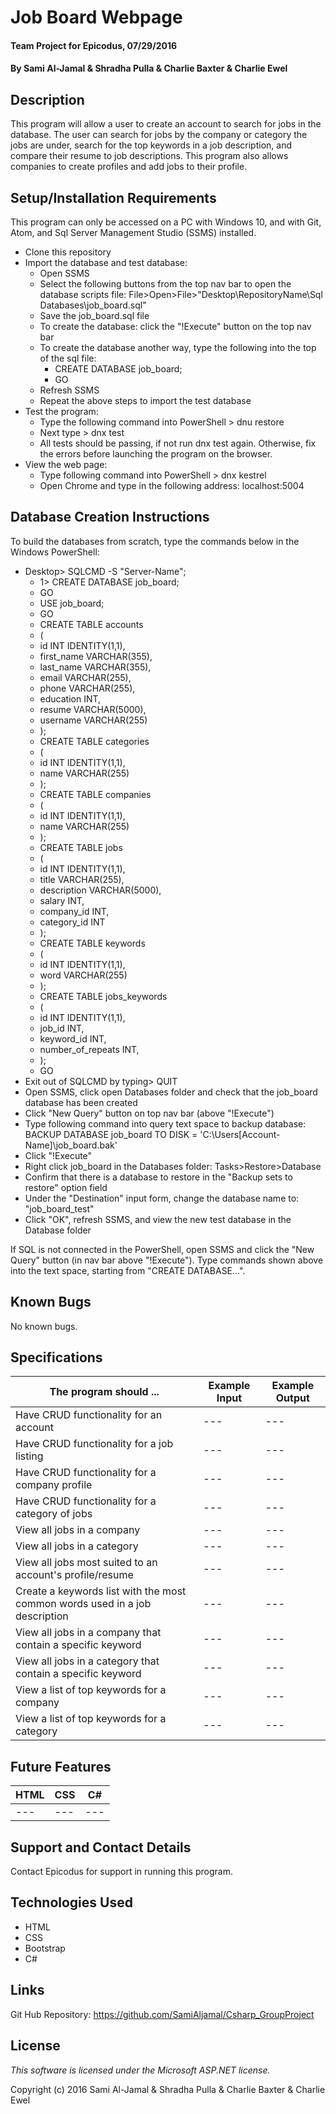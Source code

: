 # Job Board Webpage

#### Team Project for Epicodus, 07/29/2016

#### By Sami Al-Jamal & Shradha Pulla & Charlie Baxter & Charlie Ewel

## Description

This program will allow a user to create an account to search for jobs in the database. The user can search for jobs by the company or category the jobs are under, search for the top keywords in a job description, and compare their resume to job descriptions. This program also allows companies to create profiles and add jobs to their profile.

## Setup/Installation Requirements

This program can only be accessed on a PC with Windows 10, and with Git, Atom, and Sql Server Management Studio (SSMS) installed.

* Clone this repository
* Import the database and test database:
  * Open SSMS
  * Select the following buttons from the top nav bar to open the database scripts file: File>Open>File>"Desktop\RepositoryName\Sql Databases\job_board.sql"
  * Save the job_board.sql file
  * To create the database: click the "!Execute" button on the top nav bar
  * To create the database another way, type the following into the top of the sql file:
    * CREATE DATABASE job_board;
    * GO
  * Refresh SSMS
  * Repeat the above steps to import the test database
* Test the program:
  * Type the following command into PowerShell > dnu restore
  * Next type > dnx test
  * All tests should be passing, if not run dnx test again. Otherwise, fix the errors before launching the program on the browser.
* View the web page:
  * Type following command into PowerShell > dnx kestrel
  * Open Chrome and type in the following address: localhost:5004

## Database Creation Instructions

To build the databases from scratch, type the commands below in the Windows PowerShell:
  * Desktop> SQLCMD -S "Server-Name";
    * 1> CREATE DATABASE job_board;
    * GO
    * USE job_board;
    * GO
    * CREATE TABLE accounts
    * (
    * id INT IDENTITY(1,1),
    * first_name VARCHAR(355),
    * last_name VARCHAR(355),
    * email VARCHAR(255),
    * phone VARCHAR(255),
    * education INT,
    * resume VARCHAR(5000),
    * username VARCHAR(255)  
    * );
    * CREATE TABLE categories
    * (
    * id INT IDENTITY(1,1),
    * name VARCHAR(255)
    * );
    * CREATE TABLE companies
    * (
    * id INT IDENTITY(1,1),
    * name VARCHAR(255)
    * );
    * CREATE TABLE jobs
    * (
    * id INT IDENTITY(1,1),
    * title VARCHAR(255),
    * description VARCHAR(5000),
    * salary INT,
    * company_id INT,
    * category_id INT
    * );
    * CREATE TABLE keywords
    * (
    * id INT IDENTITY(1,1),
    * word VARCHAR(255)
    * );
    * CREATE TABLE jobs_keywords
    * (
    * id INT IDENTITY(1,1),
    * job_id INT,
    * keyword_id INT,
    * number_of_repeats INT,
    * );
    * GO
  * Exit out of SQLCMD by typing> QUIT
  * Open SSMS, click open Databases folder and check that the job_board database has been created
  * Click "New Query" button on top nav bar (above "!Execute")
  * Type following command into query text space to backup database: BACKUP DATABASE job_board TO DISK = 'C:\Users\[Account-Name]\job_board.bak'
  * Click "!Execute"
  * Right click job_board in the Databases folder: Tasks>Restore>Database
  * Confirm that there is a database to restore in the "Backup sets to restore" option field
  * Under the "Destination" input form, change the database name to: "job_board_test"
  * Click "OK", refresh SSMS, and view the new test database in the Database folder

If SQL is not connected in the PowerShell, open SSMS and click the "New Query" button (in nav bar above "!Execute"). Type commands shown above into the text space, starting from "CREATE DATABASE...".

## Known Bugs

No known bugs.

## Specifications

The program should ... | Example Input | Example Output
----- | ----- | -----
Have CRUD functionality for an account | --- | ---
Have CRUD functionality for a job listing | --- | ---
Have CRUD functionality for a company profile | --- | ---
Have CRUD functionality for a category of jobs | --- | ---
View all jobs in a company | --- | ---
View all jobs in a category | --- | ---
View all jobs most suited to an account's profile/resume | --- | ---
Create a keywords list with the most common words used in a job description | --- | ---
View all jobs in a company that contain a specific keyword | --- | ---
View all jobs in a category that contain a specific keyword | --- | ---
View a list of top keywords for a company | --- | ---
View a list of top keywords for a category | --- | ---

## Future Features

HTML | CSS | C#
----- | ----- | -----
--- | --- | ---

## Support and Contact Details

Contact Epicodus for support in running this program.

## Technologies Used

* HTML
* CSS
* Bootstrap
* C#

## Links

Git Hub Repository: https://github.com/SamiAljamal/Csharp_GroupProject

## License

*This software is licensed under the Microsoft ASP.NET license.*

Copyright (c) 2016 Sami Al-Jamal & Shradha Pulla & Charlie Baxter & Charlie Ewel
